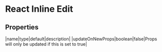# React Inline Edit

## Properties

|name|type|default|description|
|updateOnNewProps|boolean|false|Props will only be updated if this is set to true|


